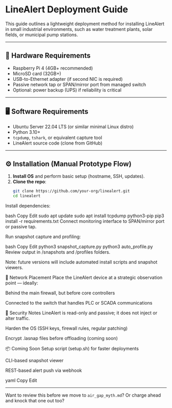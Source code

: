 # LineAlert Deployment Guide

This guide outlines a lightweight deployment method for installing LineAlert in small industrial environments, such as water treatment plants, solar fields, or municipal pump stations.

---

## 🧰 Hardware Requirements

- Raspberry Pi 4 (4GB+ recommended)
- MicroSD card (32GB+)
- USB-to-Ethernet adapter (if second NIC is required)
- Passive network tap or SPAN/mirror port from managed switch
- Optional: power backup (UPS) if reliability is critical

---

## 🖥️ Software Requirements

- Ubuntu Server 22.04 LTS (or similar minimal Linux distro)
- Python 3.10+
- `tcpdump`, `tshark`, or equivalent capture tool
- LineAlert source code (clone from GitHub)

---

## ⚙️ Installation (Manual Prototype Flow)

1. **Install OS** and perform basic setup (hostname, SSH, updates).
2. **Clone the repo**:
   ```bash
   git clone https://github.com/your-org/linealert.git
   cd linealert
Install dependencies:

bash
Copy
Edit
sudo apt update
sudo apt install tcpdump python3-pip
pip3 install -r requirements.txt
Connect monitoring interface to SPAN/mirror port or passive tap.

Run snapshot capture and profiling:

bash
Copy
Edit
python3 snapshot_capture.py
python3 auto_profile.py
Review output in /snapshots and /profiles folders.

Note: future versions will include automated install scripts and snapshot viewers.

📡 Network Placement
Place the LineAlert device at a strategic observation point — ideally:

Behind the main firewall, but before core controllers

Connected to the switch that handles PLC or SCADA communications

🔐 Security Notes
LineAlert is read-only and passive; it does not inject or alter traffic.

Harden the OS (SSH keys, firewall rules, regular patching)

Encrypt .lasnap files before offloading (coming soon)

📦 Coming Soon
Setup script (setup.sh) for faster deployments

CLI-based snapshot viewer

REST-based alert push via webhook

yaml
Copy
Edit

---

Want to review this before we move to `air_gap_myth.md`? Or charge ahead and knock that one out too?
